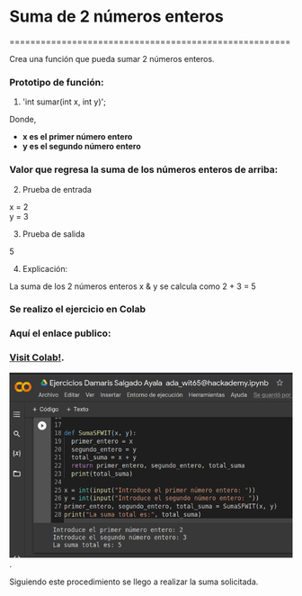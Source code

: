 #  Suma de 2 números enteros 
======================================================

Crea una función que pueda sumar 2 números enteros.

### Prototipo de función:

1. 'int sumar(int x, int y)'; 

Donde,

- **x es el primer número entero**   
- **y es el segundo número entero**

### Valor que regresa la suma de los números enteros de arriba:

2. Prueba de entrada

x = 2   
y = 3

3. Prueba de salida

5

4. Explicación: 

La suma de los 2 números enteros x & y se calcula como 2 + 3 = 5

### Se realizo el ejercicio en Colab

### Aquí el enlace publico: 

### [Visit Colab!](https://colab.research.google.com/drive/1obkQKQIa8DyL7YVF54YZ34Xyep84TAIU#scrollTo=51_zDnUEVpWE).

![Esta es una imagen](IMAGEN/Colabsuma.png).

Siguiendo este procedimiento se llego a realizar la suma solicitada.